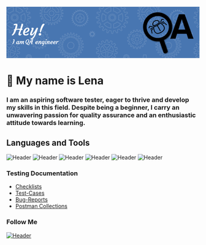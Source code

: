 ![Header](https://github.com/ElenaChadushkina/ElenaChadushkina/blob/main/assets/github-header-image.png)


 👋 My name is Lena
=====================

### I am an aspiring software tester, eager to thrive and develop my skills in this field. Despite being a beginner, I carry an unwavering passion for quality assurance and an enthusiastic attitude towards learning.



## Languages and Tools
![Header](https://img.shields.io/badge/Jira-090909?style=for-the-badge&logo=jira&logoColor=136be1)
![Header](https://img.shields.io/badge/Postman-090909?style=for-the-badge&logo=postman&logoColor=f76935)
![Header](https://img.shields.io/badge/MySQL-090909?style=for-the-badge&logo=mysql&logoColor=00618a)
![Header](https://img.shields.io/badge/DevTools-090909?style=for-the-badge&logo=googlechrome&logoColor=2674f2)
![Header](https://img.shields.io/badge/TestRail-090909?style=for-the-badge&logo=&logoColor=71b556)
![Header](https://img.shields.io/badge/Redmine-090909?style=for-the-badge&logo=Redmine&logoColor=f76935)




### Testing Documentation

- [Checklists](https://github.com/ElenaChadushkina/Checklists.git)
- [Test-Cases](https://github.com/ElenaChadushkina/Test-Cases.git)
- [Bug-Reports](https://github.com/ElenaChadushkina/Bug-Reports.git)
- [Postman Collections](https://github.com/ElenaChadushkina/Postman-Collections.git)

### Follow Me
[![Header](https://img.shields.io/badge/Telegram-090909?style=for-the-badge&logo=telegram&logoColor=31a5db)](https://t.me/elenachadushkina)
